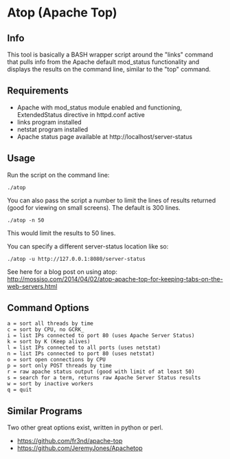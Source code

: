 # Atop (Apache Top)

## Info

This tool is basically a BASH wrapper script around the "links" command that pulls info from the Apache default mod_status functionality and displays the results on the command line, similar to the "top" command.


## Requirements


* Apache with mod_status module enabled and functioning, ExtendedStatus directive in httpd.conf active
* links program installed
* netstat program installed
* Apache status page available at http://localhost/server-status


## Usage

Run the script on the command line:

````
./atop
````

You can also pass the script a number to limit the lines of results returned (good for viewing on small screens). The default is 300 lines.

````
./atop -n 50
````

This would limit the results to 50 lines.

You can specify a different server-status location like so:

```
./atop -u http://127.0.0.1:8080/server-status
```

See here for a blog post on using atop: <a href="http://mossiso.com/2014/04/02/atop-apache-top-for-keeping-tabs-on-the-web-servers.html">http://mossiso.com/2014/04/02/atop-apache-top-for-keeping-tabs-on-the-web-servers.html</a>


## Command Options

````
a = sort all threads by time
c = sort by CPU, no GCRK_
i = list IPs connected to port 80 (uses Apache Server Status)
k = sort by K (Keep alives)
l = list IPs connected to all ports (uses netstat)
n = list IPs connected to port 80 (uses netstat)
o = sort open connections by CPU
p = sort only POST threads by time
r = raw apache status output (good with limit of at least 50)
s = search for a term, returns raw Apache Server Status results
w = sort by inactive workers
q = quit
````


## Similar Programs

Two other great options exist, written in python or perl.

* https://github.com/fr3nd/apache-top
* https://github.com/JeremyJones/Apachetop
